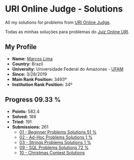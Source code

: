 # URI Online Judge - Solutions

All my solutions for problems from [URI Online Judge](https://www.urionlinejudge.com.br/judge/en).

Todas as minhas soluções para problemas do [Juiz Online URI](https://www.urionlinejudge.com.br/judge/pt).

## My Profile
* <b>Name:</b> <a href="https://www.urionlinejudge.com.br/judge/en/profile/242402">Marcos  Lima</a>
* <b>Country:</b> Brazil
* <b>University:</b> Universidade Federal do Amazonas - <a href="https://www.urionlinejudge.com.br/judge/en/users/university/ufam">UFAM</a>
* <b>Since:</b> 3/26/2019
* <b>Main Rank Position:</b> 3493º
* <b>Institution Rank Position:</b> 34º

## Progress 09.33 %
* <b>Points:</b> 582.4
* <b>Solved:</b> 188
* <b>Tried:</b> 191
* <b>Submissions:</b> 261
	* [01 - Beginner Problems Solutions 51 %](https://github.com/limadmarcos/uri-solutions/tree/master/01-beginner)
	* [02 - Ad-Hoc Problems Solutions 1 %](https://github.com/limadmarcos/uri-solutions/tree/master/02-ad-hoc)
	* [03 - Strings Problems Solutions 1 %](https://github.com/limadmarcos/uri-solutions/tree/master/03-strings)
	* [09 - SQL Problems Solutions 72 %](https://github.com/limadmarcos/uri-solutions/tree/master/09-sql)
	* [10 - Christmas Contest Solutions](https://github.com/limadmarcos/uri-solutions/tree/master/contest-christmas)